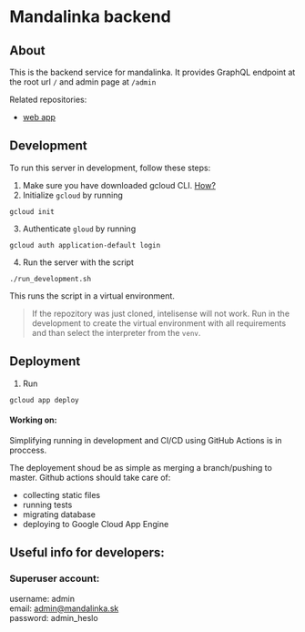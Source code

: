 # Mandalinka backend

## About

This is the backend service for mandalinka. It provides GraphQL endpoint at the root url `/` and admin page at `/admin`

Related repositories: 
- [web app](https://github.com/TimurKr/mandalinka-web)

## Development

To run this server in development, follow these steps:

1. Make sure you have downloaded gcloud CLI. [How?](https://cloud.google.com/sdk/docs/install)
2. Initialize `gcloud` by running
```
gcloud init
```
3. Authenticate `gloud` by running
```
gcloud auth application-default login
```
4. Run the server with the script
```
./run_development.sh
```
This runs the script in a virtual environment.

> If the repozitory was just cloned, intelisense will not work. Run in the development to create the virtual environment with all requirements and than select the interpreter from the `venv`.

## Deployment

1. Run 
```
gcloud app deploy
```

#### Working on:

Simplifying running in development and CI/CD using GitHub Actions is in proccess.

The deployement shoud be as simple as merging a branch/pushing to master. Github actions should take care of:
- collecting static files
- running tests
- migrating database
- deploying to Google Cloud App Engine

## Useful info for developers:

### Superuser account:

username: admin<br>
email: admin@mandalinka.sk<br>
password: admin_heslo<br>

